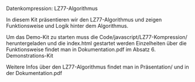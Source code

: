Datenkompression: LZ77-Algorithmus 

In diesem Kit präsentieren wir den LZ77-Algorithmus und zeigen Funktionsweise und Logik hinter dem Algorithmus. 

Um das Demo-Kit zu starten muss die Code/javascript/LZ77-Kompression/ heruntergeladen und die index.html gestartet werden 
Einzelheiten über die Funktionsweise findet man in Dokumentation.pdf im Absatz 6. Demonstrations-Kit

Weitere Infos über den LZ77-Algorithmus findet man in Präsentation/ und in der Dokumentation.pdf

